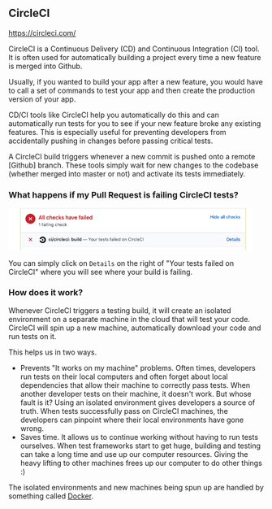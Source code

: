 ## CircleCI

https://circleci.com/

CircleCI is a Continuous Delivery (CD) and Continuous Integration (CI) tool. It is often used for automatically building a project every time a new feature is merged into Github.

Usually, if you wanted to build your app after a new feature, you would have to call a set of commands to test your app and then create the production version of your app.

CD/CI tools like CircleCI help you automatically do this and can automatically run tests for you to see if your new feature broke any existing features. This is especially useful for preventing developers from accidentally pushing in changes before passing critical tests.

A CircleCI build triggers whenever a new commit is pushed onto a remote [Github] branch. These tools simply wait for new changes to the codebase (whether merged into master or not) and activate its tests immediately.

### What happens if my Pull Request is failing CircleCI tests?

<img src="images/circleci_build_failed.png" width="480" alt="CircleCI build failed">

You can simply click on `Details` on the right of "Your tests failed on CircleCI" where you will see where your build is failing.

### How does it work?
Whenever CircleCI triggers a testing build, it will create an isolated environment on a separate machine in the cloud that will test your code. CircleCI will spin up a new machine, automatically download your code and run tests on it.

This helps us in two ways.
 - Prevents "It works on my machine" problems. Often times, developers run tests on their local computers and often forget about local dependencies that allow their machine to correctly pass tests. When another developer tests on their machine, it doesn't work. But whose fault is it? Using an isolated environment gives developers a source of truth. When tests successfully pass on CircleCI machines, the developers can pinpoint where their local environments have gone wrong.
 - Saves time. It allows us to continue working without having to run tests ourselves. When test frameworks start to get huge, building and testing can take a long time and use up our computer resources. Giving the heavy lifting to other machines frees up our computer to do other things :)

The isolated environments and new machines being spun up are handled by something called [Docker](https://www.docker.com/).
